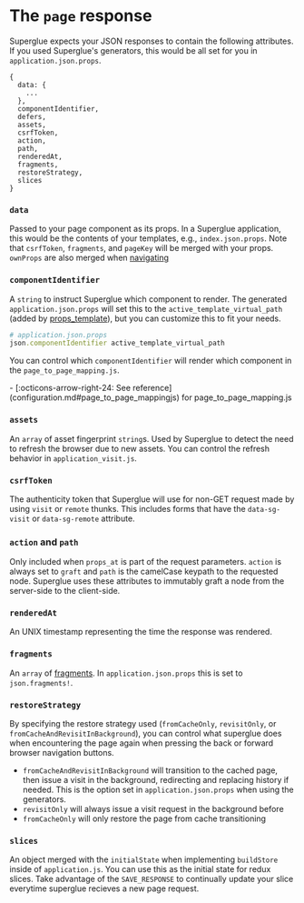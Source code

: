 # The `page` response

Superglue expects your JSON responses to contain the following attributes. If you
used Superglue's generators, this would be all set for you in
`application.json.props`.

```
{
  data: {
    ...
  },
  componentIdentifier,
  defers,
  assets,
  csrfToken,
  action,
  path,
  renderedAt,
  fragments,
  restoreStrategy,
  slices
}
```

### `data`
Passed to your page component as its props. In a Superglue application, this would
be the contents of your templates, e.g., `index.json.props`. Note that `csrfToken`, 
`fragments`, and `pageKey` will be merged with your props. `ownProps` are also 
merged when [navigating](functions-passed.md#navigateto)

### `componentIdentifier`
A `string` to instruct Superglue which component to render. The generated
`application.json.props` will set this to the `active_template_virtual_path`
(added by [props_template]), but you can customize this to fit your needs.

```ruby
# application.json.props
json.componentIdentifier active_template_virtual_path
```

You can control which `componentIdentifier` will render which component in the
`page_to_page_mapping.js`.

<div class="grid cards" markdown>
  -  [:octicons-arrow-right-24: See reference](configuration.md#page_to_page_mappingjs)
  for page_to_page_mapping.js
</div>


### `assets`
An `array` of asset fingerprint `string`s. Used by Superglue to detect the need to
refresh the browser due to new assets. You can control the refresh behavior in
`application_visit.js`.

### `csrfToken`
The authenticity token that Superglue will use for non-GET request made by using
`visit` or `remote` thunks. This includes forms that have the `data-sg-visit`
or `data-sg-remote` attribute.

### `action` and `path`
Only included when `props_at` is part of the request parameters. `action` is always
set to `graft` and `path` is the camelCase keypath to the requested node.
Superglue uses these attributes to immutably graft a node from the server-side to
the client-side.

### `renderedAt`
An UNIX timestamp representing the time the response was rendered.

### `fragments`
An `array` of [fragments](./cross-cutting-concerns.md#advanced-functionality). In
`application.json.props` this is set to `json.fragments!`.

### `restoreStrategy`
By specifying the restore strategy used (`fromCacheOnly`, `revisitOnly`, or
`fromCacheAndRevisitInBackground`), you can control what superglue does when
encountering the page again when pressing the back or forward browser navigation
buttons.

  - `fromCacheAndRevisitInBackground` will transition to the cached page, then
  issue a visit in the background, redirecting and replacing history if needed.
  This is the option set in `application.json.props` when using the generators.
  - `revisitOnly` will always issue a visit request in the background before
  - `fromCacheOnly` will only restore the page from cache
  transitioning

### `slices`
An object merged with the `initialState` when implementing `buildStore` inside
of `application.js`. You can use this as the initial state for redux slices.
Take advantage of the `SAVE_RESPONSE` to continually update your slice everytime
superglue recieves a new page request.

[props_template]: https://github.com/thoughtbot/props_template

